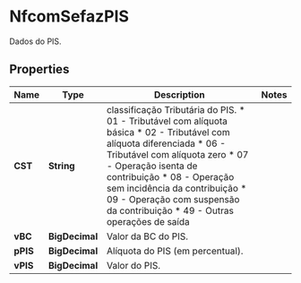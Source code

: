 

# NfcomSefazPIS

Dados do PIS.

## Properties

| Name | Type | Description | Notes |
|------------ | ------------- | ------------- | -------------|
|**CST** | **String** | classificação Tributária do PIS.  * 01 - Tributável com alíquota básica  * 02 - Tributável com alíquota diferenciada  * 06 - Tributável com alíquota zero  * 07 - Operação isenta de contribuição  * 08 - Operação sem incidência da contribuição  * 09 - Operação com suspensão da contribuição  * 49 - Outras operações de saída |  |
|**vBC** | **BigDecimal** | Valor da BC do PIS. |  |
|**pPIS** | **BigDecimal** | Alíquota do PIS (em percentual). |  |
|**vPIS** | **BigDecimal** | Valor do PIS. |  |



